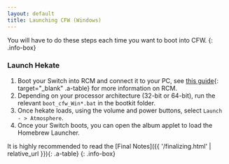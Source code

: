 ```yaml
---
layout: default
title: Launching CFW (Windows)
---
```


You will have to do these steps each time you want to boot into CFW.
{: .info-box}

### Launch Hekate

1. Boot your Switch into RCM and connect it to your PC, see [this guide](https://xghostboyx.github.io/RCM-Guide){: target="_blank" .a-table} for more information on RCM.
2. Depending on your processor architecture (32-bit or 64-bit), run the relevant `boot_cfw_Win*.bat` in the bootkit folder.
3. Once hekate loads, using the volume and power buttons, select `Launch - > Atmosphere`.
4. Once your Switch boots, you can open the album applet to load the Homebrew Launcher.

It is highly recommended to read the [Final Notes]({{ '/finalizing.html' | relative_url }}){: .a-table}
{: .info-box}